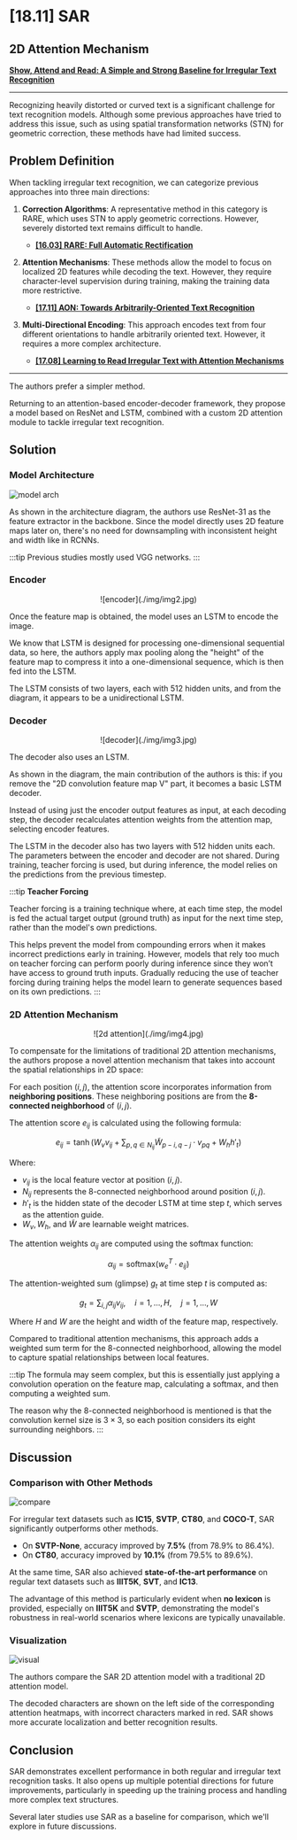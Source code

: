 # [18.11] SAR

## 2D Attention Mechanism

[**Show, Attend and Read: A Simple and Strong Baseline for Irregular Text Recognition**](https://arxiv.org/abs/1811.00751v2)

---

Recognizing heavily distorted or curved text is a significant challenge for text recognition models. Although some previous approaches have tried to address this issue, such as using spatial transformation networks (STN) for geometric correction, these methods have had limited success.

## Problem Definition

When tackling irregular text recognition, we can categorize previous approaches into three main directions:

1. **Correction Algorithms**: A representative method in this category is RARE, which uses STN to apply geometric corrections. However, severely distorted text remains difficult to handle.

   - [**[16.03] RARE: Full Automatic Rectification**](../1603-rare/index.md)

2. **Attention Mechanisms**: These methods allow the model to focus on localized 2D features while decoding the text. However, they require character-level supervision during training, making the training data more restrictive.

   - [**[17.11] AON: Towards Arbitrarily-Oriented Text Recognition**](https://arxiv.org/pdf/1711.04226)

3. **Multi-Directional Encoding**: This approach encodes text from four different orientations to handle arbitrarily oriented text. However, it requires a more complex architecture.
   - [**[17.08] Learning to Read Irregular Text with Attention Mechanisms**](https://www.ijcai.org/proceedings/2017/0458.pdf)

---

The authors prefer a simpler method.

Returning to an attention-based encoder-decoder framework, they propose a model based on ResNet and LSTM, combined with a custom 2D attention module to tackle irregular text recognition.

## Solution

### Model Architecture

![model arch](./img/img1.jpg)

As shown in the architecture diagram, the authors use ResNet-31 as the feature extractor in the backbone. Since the model directly uses 2D feature maps later on, there's no need for downsampling with inconsistent height and width like in RCNNs.

:::tip
Previous studies mostly used VGG networks.
:::

### Encoder

<div align="center">
<figure style={{ "width": "90%"}}>
![encoder](./img/img2.jpg)
</figure>
</div>

Once the feature map is obtained, the model uses an LSTM to encode the image.

We know that LSTM is designed for processing one-dimensional sequential data, so here, the authors apply max pooling along the "height" of the feature map to compress it into a one-dimensional sequence, which is then fed into the LSTM.

The LSTM consists of two layers, each with 512 hidden units, and from the diagram, it appears to be a unidirectional LSTM.

### Decoder

<div align="center">
<figure style={{ "width": "90%"}}>
![decoder](./img/img3.jpg)
</figure>
</div>

The decoder also uses an LSTM.

As shown in the diagram, the main contribution of the authors is this: if you remove the "2D convolution feature map V" part, it becomes a basic LSTM decoder.

Instead of using just the encoder output features as input, at each decoding step, the decoder recalculates attention weights from the attention map, selecting encoder features.

The LSTM in the decoder also has two layers with 512 hidden units each. The parameters between the encoder and decoder are not shared. During training, teacher forcing is used, but during inference, the model relies on the predictions from the previous timestep.

:::tip
**Teacher Forcing**

Teacher forcing is a training technique where, at each time step, the model is fed the actual target output (ground truth) as input for the next time step, rather than the model's own predictions.

This helps prevent the model from compounding errors when it makes incorrect predictions early in training. However, models that rely too much on teacher forcing can perform poorly during inference since they won’t have access to ground truth inputs. Gradually reducing the use of teacher forcing during training helps the model learn to generate sequences based on its own predictions.
:::

### 2D Attention Mechanism

<div align="center">
<figure style={{ "width": "70%"}}>
![2d attention](./img/img4.jpg)
</figure>
</div>

To compensate for the limitations of traditional 2D attention mechanisms, the authors propose a novel attention mechanism that takes into account the spatial relationships in 2D space:

For each position $(i, j)$, the attention score incorporates information from **neighboring positions**. These neighboring positions are from the **8-connected neighborhood** of $(i, j)$.

The attention score $e_{ij}$ is calculated using the following formula:

$$
e_{ij} = \tanh(W_v v_{ij} + \sum_{p,q \in N_{ij}} \tilde{W}_{p-i, q-j} \cdot v_{pq} + W_h h'_t)
$$

Where:

- $v_{ij}$ is the local feature vector at position $(i, j)$.
- $N_{ij}$ represents the 8-connected neighborhood around position $(i, j)$.
- $h'_t$ is the hidden state of the decoder LSTM at time step $t$, which serves as the attention guide.
- $W_v, W_h$, and $\tilde{W}$ are learnable weight matrices.

The attention weights $\alpha_{ij}$ are computed using the softmax function:

$$
\alpha_{ij} = \text{softmax}(w_e^T \cdot e_{ij})
$$

The attention-weighted sum (glimpse) $g_t$ at time step $t$ is computed as:

$$
g_t = \sum_{i,j} \alpha_{ij} v_{ij}, \quad i = 1, \ldots, H, \quad j = 1, \ldots, W
$$

Where $H$ and $W$ are the height and width of the feature map, respectively.

Compared to traditional attention mechanisms, this approach adds a weighted sum term for the 8-connected neighborhood, allowing the model to capture spatial relationships between local features.

:::tip
The formula may seem complex, but this is essentially just applying a convolution operation on the feature map, calculating a softmax, and then computing a weighted sum.

The reason why the 8-connected neighborhood is mentioned is that the convolution kernel size is $3 \times 3$, so each position considers its eight surrounding neighbors.
:::

## Discussion

### Comparison with Other Methods

![compare](./img/img5.jpg)

For irregular text datasets such as **IC15**, **SVTP**, **CT80**, and **COCO-T**, SAR significantly outperforms other methods.

- On **SVTP-None**, accuracy improved by **7.5%** (from 78.9% to 86.4%).
- On **CT80**, accuracy improved by **10.1%** (from 79.5% to 89.6%).

At the same time, SAR also achieved **state-of-the-art performance** on regular text datasets such as **IIIT5K**, **SVT**, and **IC13**.

The advantage of this method is particularly evident when **no lexicon** is provided, especially on **IIIT5K** and **SVTP**, demonstrating the model's robustness in real-world scenarios where lexicons are typically unavailable.

### Visualization

![visual](./img/img6.jpg)

The authors compare the SAR 2D attention model with a traditional 2D attention model.

The decoded characters are shown on the left side of the corresponding attention heatmaps, with incorrect characters marked in red. SAR shows more accurate localization and better recognition results.

## Conclusion

SAR demonstrates excellent performance in both regular and irregular text recognition tasks. It also opens up multiple potential directions for future improvements, particularly in speeding up the training process and handling more complex text structures.

Several later studies use SAR as a baseline for comparison, which we'll explore in future discussions.
